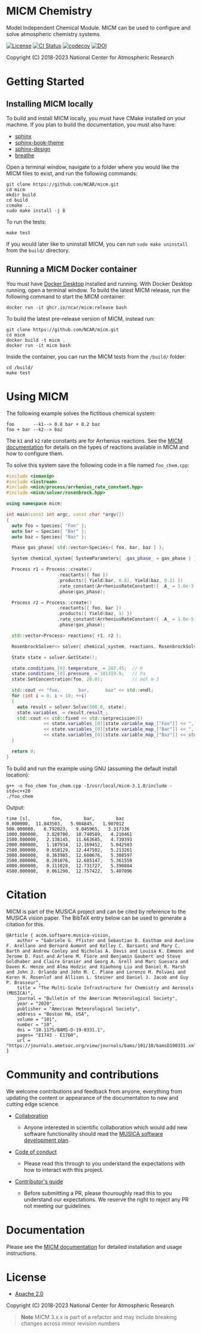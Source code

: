 MICM Chemistry
==============

Model Independent Chemical Module. MICM can be used to configure and solve atmospheric chemistry systems.

[![License](https://img.shields.io/github/license/NCAR/micm.svg)](https://github.com/NCAR/micm/blob/master/LICENSE)
[![CI Status](https://github.com/NCAR/micm/actions/workflows/test.yml/badge.svg)](https://github.com/NCAR/micm/actions/workflows/test.yml)
[![codecov](https://codecov.io/gh/NCAR/micm/branch/main/graph/badge.svg?token=ATGO4DKTMY)](https://codecov.io/gh/NCAR/micm)
[![DOI](https://zenodo.org/badge/294492778.svg)](https://zenodo.org/badge/latestdoi/294492778)

Copyright (C) 2018-2023 National Center for Atmospheric Research

# Getting Started

## Installing MICM locally
To build and install MICM locally, you must have CMake installed on your machine.
If you plan to build the documentation, you must also have:

- [sphinx](https://github.com/sphinx-doc/sphinx)
- [sphinx-book-theme](https://github.com/executablebooks/sphinx-book-theme)
- [sphinx-design](https://github.com/executablebooks/sphinx-design)
- [breathe](https://github.com/breathe-doc/breathe)


Open a terminal window, navigate to a folder where you would like the MICM files to exist,
and run the following commands:

```
git clone https://github.com/NCAR/micm.git
cd micm
mkdir build
cd build
ccmake ..
sudo make install -j 8
```

To run the tests:

```
make test
```

If you would later like to uninstall MICM, you can run
`sudo make uninstall` from the `build/` directory.

## Running a MICM Docker container

You must have [Docker Desktop](https://www.docker.com/get-started) installed and running.
With Docker Desktop running, open a terminal window.
To build the latest MICM release, run the following command to start the MICM container:

```
docker run -it ghcr.io/ncar/micm:release bash
```

To build the latest pre-release version of MICM, instead run:

```
git clone https://github.com/NCAR/micm.git
cd micm
docker build -t micm .
docker run -it micm bash
```

Inside the container, you can run the MICM tests from the `/build/` folder:

```
cd /build/
make test
```

# Using MICM

The following example solves the fictitious chemical system:

```
foo       --k1--> 0.8 bar + 0.2 baz
foo + bar --k2--> baz
```
The `k1` and `k2` rate constants are for Arrhenius reactions. See the [MICM documentation](https://ncar.github.io/micm/) for details on the types of reactions available in MICM and how to configure them.

To solve this system save the following code in a file named `foo_chem.cpp`:

```c++
#include <iomanip>
#include <iostream>
#include <micm/process/arrhenius_rate_constant.hpp>
#include <micm/solver/rosenbrock.hpp>

using namespace micm;

int main(const int argc, const char *argv[])
{
  auto foo = Species{ "Foo" };
  auto bar = Species{ "Bar" };
  auto baz = Species{ "Baz" };

  Phase gas_phase{ std::vector<Species>{ foo, bar, baz } };

  System chemical_system{ SystemParameters{ .gas_phase_ = gas_phase } };

  Process r1 = Process::create()
                   .reactants({ foo })
                   .products({ Yield(bar, 0.8), Yield(baz, 0.2) })
                   .rate_constant(ArrheniusRateConstant({ .A_ = 1.0e-3 }))
                   .phase(gas_phase);

  Process r2 = Process::create()
                   .reactants({ foo, bar })
                   .products({ Yield(baz, 1) })
                   .rate_constant(ArrheniusRateConstant({ .A_ = 1.0e-5, .C_ = 110.0 }))
                   .phase(gas_phase);

  std::vector<Process> reactions{ r1, r2 };

  RosenbrockSolver<> solver{ chemical_system, reactions, RosenbrockSolverParameters::three_stage_rosenbrock_parameters() };

  State state = solver.GetState();

  state.conditions_[0].temperature_ = 287.45;  // K
  state.conditions_[0].pressure_ = 101319.9;   // Pa
  state.SetConcentration(foo, 20.0);           // mol m-3

  std::cout << "foo,       bar,      baz" << std::endl;
  for (int i = 0; i < 10; ++i)
  {
    auto result = solver.Solve(500.0, state);
    state.variables_ = result.result_;
    std::cout << std::fixed << std::setprecision(6)
              << state.variables_[0][state.variable_map_["Foo"]] << ", "
              << state.variables_[0][state.variable_map_["Bar"]] << ", "
              << state.variables_[0][state.variable_map_["Baz"]] << std::endl;
  }

  return 0;
}
```

To build and run the example using GNU (assuming the default install location):
```
g++ -o foo_chem foo_chem.cpp -I/usr/local/micm-3.1.0/include -std=c++20
./foo_chem
```

Output:
```
time [s],        foo,        bar,        baz
0.000000,  11.843503,   5.904845,   1.907012
500.000000,   6.792023,   9.045965,   3.317336
1000.000000,   3.828700,  10.740589,   4.210461
1500.000000,   2.138145,  11.663685,   4.739393
2000.000000,   1.187934,  12.169452,   5.042503
2500.000000,   0.658129,  12.447502,   5.213261
3000.000000,   0.363985,  12.600676,   5.308597
3500.000000,   0.201076,  12.685147,   5.361559
4000.000000,   0.111028,  12.731727,   5.390884
4500.000000,   0.061290,  12.757422,   5.407096
```
# Citation

MICM is part of the MUSICA project and can be cited by reference to the MUSICA vision paper. The BibTeX entry below can be used to generate a citation for this.

```
@Article { acom.software.musica-vision,
    author = "Gabriele G. Pfister and Sebastian D. Eastham and Avelino F. Arellano and Bernard Aumont and Kelley C. Barsanti and Mary C. Barth and Andrew Conley and Nicholas A. Davis and Louisa K. Emmons and Jerome D. Fast and Arlene M. Fiore and Benjamin Gaubert and Steve Goldhaber and Claire Granier and Georg A. Grell and Marc Guevara and Daven K. Henze and Alma Hodzic and Xiaohong Liu and Daniel R. Marsh and John J. Orlando and John M. C. Plane and Lorenzo M. Polvani and Karen H. Rosenlof and Allison L. Steiner and Daniel J. Jacob and Guy P. Brasseur",
    title = "The Multi-Scale Infrastructure for Chemistry and Aerosols (MUSICA)",
    journal = "Bulletin of the American Meteorological Society",
    year = "2020",
    publisher = "American Meteorological Society",
    address = "Boston MA, USA",
    volume = "101",
    number = "10",
    doi = "10.1175/BAMS-D-19-0331.1",
    pages= "E1743 - E1760",
    url = "https://journals.ametsoc.org/view/journals/bams/101/10/bamsD190331.xml"
}
```

# Community and contributions
We welcome contributions and feedback from anyone, everything from updating
the content or appearance of the documentation to new and
cutting edge science.

- [Collaboration](https://github.com/NCAR/musica/blob/main/docs/Software%20Development%20Plan.pdf)
  - Anyone interested in scientific collaboration
which would add new software functionality should read the [MUSICA software development plan](https://github.com/NCAR/musica/blob/main/docs/Software%20Development%20Plan.pdf).

- [Code of conduct](CODE_OF_CONDUCT.md)
  - Please read this through to you understand the expectations with how to interact with this project.

- [Contributor's guide](https://ncar.github.io/micm/contributing/index.html)
  - Before submiitting a PR, please thouroughly read this to you understand our expectations. We reserve the right to reject any PR not meeting our guidelines.


# Documentation
Please see the [MICM documentation](https://ncar.github.io/micm/) for detailed
installation and usage instructions.

# License

- [Apache 2.0](/LICENSE)

Copyright (C) 2018-2023 National Center for Atmospheric Research


> **Note**
> MICM 3.x.x is part of a refactor and may include breaking changes across minor revision numbers
